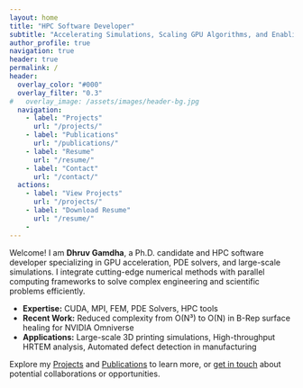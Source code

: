 ```yaml
---
layout: home
title: "HPC Software Developer"
subtitle: "Accelerating Simulations, Scaling GPU Algorithms, and Enabling Next-Gen Computational Engineering"
author_profile: true
navigation: true
header: true
permalink: /
header:
  overlay_color: "#000"
  overlay_filter: "0.3"
#   overlay_image: /assets/images/header-bg.jpg
  navigation:
    - label: "Projects"
      url: "/projects/"
    - label: "Publications"
      url: "/publications/"
    - label: "Resume"
      url: "/resume/"
    - label: "Contact"
      url: "/contact/"
  actions:
    - label: "View Projects"
      url: "/projects/"
    - label: "Download Resume"
      url: "/resume/"
    - 
---
```


Welcome! I am **Dhruv Gamdha**, a Ph.D. candidate and HPC software developer specializing in GPU acceleration, PDE solvers, and large-scale simulations. I integrate cutting-edge numerical methods with parallel computing frameworks to solve complex engineering and scientific problems efficiently.

- **Expertise:** CUDA, MPI, FEM, PDE Solvers, HPC tools
- **Recent Work:** Reduced complexity from O(N³) to O(N) in B-Rep surface healing for NVIDIA Omniverse
- **Applications:** Large-scale 3D printing simulations, High-throughput HRTEM analysis, Automated defect detection in manufacturing

Explore my [Projects](/projects/) and [Publications](/publications/) to learn more, or [get in touch](/contact/) about potential collaborations or opportunities.